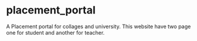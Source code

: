 # placement_portal
A Placement portal for collages and university. This website have two page one for student and another for teacher.

